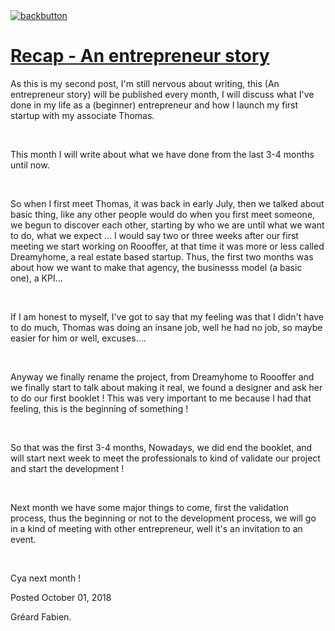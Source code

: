 <!doctype html>

<html lang="en">

<link rel="stylesheet" type="text/css" media="all" href="/style.css" >
<a class="back-url" href="../">
  <img class="back-button" src="/images/assets/back.svg" alt="backbutton" title="backbutton" />
  <h1>Recap - An entrepreneur story</h1>
</a>

<p>
As this is my second post, I'm still nervous about writing, this (An entrepreneur story) will be published every month, I will discuss what I've done in my life as a (beginner) entrepreneur and how I launch my first startup with my associate Thomas.
</p>
<br>
<p>
This month I will write about what we have done from the last 3-4 months until now.
</p>
<br>
<p>
So when I first meet Thomas, it was back in early July, then we talked about basic thing, like any other people would do when you first meet someone, we begun to discover each other, starting by who we are until what we want to do, what we expect ...
I would say two or three weeks after our first meeting we start working on Roooffer, at that time it was more or less called Dreamyhome, a real estate based startup. Thus, the first two months was about how we want to make that agency, the businesss model (a basic one), a KPI...
</p>
<br>
<p>
If I am honest to myself, I've got to say that my feeling was that I didn't have to do much, Thomas was doing an insane job, well he had no job, so maybe easier for him or well, excuses....
</p>
<br>
<p>
Anyway we finally rename the project, from Dreamyhome to Roooffer and we finally start to talk about making it real, we found a designer and ask her to do our first booklet ! This was very important to me because I had that feeling, this is the beginning of something !
</p>
<br>
<p>
So that was the first 3-4 months, Nowadays, we did end the booklet, and will start next week to meet the professionals to kind of validate our project and start the development !
</p>
<br>
<p>
Next month we have some major things to come, first the validation process, thus the beginning or not to the development process, we will go in a kind of meeting with other entrepreneur, well it's an invitation to an event.
</p>
<br>
<p>
Cya next month !
</p>

<div class="post-footer">
  <p>Posted October 01, 2018</p>
  <p>Gréard Fabien.</p>
</div>
